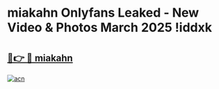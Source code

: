 # miakahn Onlyfans Leaked - New Video & Photos March 2025 !iddxk

# <h2><a href="https://p7b4m1.iuczelnia.edu.pl?title=miakahn&ref=iddxk">🔗👉 🔴 miakahn</a></h2>

[![acn](https://github.com/user-attachments/assets/0f9c940e-d8b0-45ae-aac7-cd30a18b3e1c)](https://p7b4m1.iuczelnia.edu.pl?title=miakahn&ref=iddxk)


